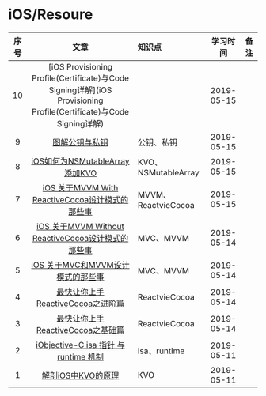 # iOS/Resoure

|序号|文章|知识点|学习时间|备注|
|:--:|:--:|:--|:--:|:--|
|10|[iOS Provisioning Profile(Certificate)与Code Signing详解](iOS Provisioning Profile(Certificate)与Code Signing详解)||2019-05-15|
|9|[图解公钥与私钥](https://blog.csdn.net/linuxnews/article/details/51119862)|公钥、私钥|2019-05-15||
|8|[iOS如何为NSMutableArray添加KVO](http://liumh.com/2015/08/22/ios-nsmutablearray-kvo/)|KVO、NSMutableArray|2019-05-15||
|7|[iOS 关于MVVM With ReactiveCocoa设计模式的那些事](https://www.jianshu.com/p/a0c22492a620)|MVVM、ReactvieCocoa|2019-05-15|
|6|[iOS 关于MVVM Without ReactiveCocoa设计模式的那些事](https://www.jianshu.com/p/db8400e1d40e)|MVC、MVVM|2019-05-14||
|5|[iOS 关于MVC和MVVM设计模式的那些事](https://www.jianshu.com/p/caaa173071f3)|MVC、MVVM|2019-05-14|
|4|[最快让你上手ReactiveCocoa之进阶篇](https://www.jianshu.com/p/e10e5ca413b7)|ReactvieCocoa|2019-05-14|
|3|[最快让你上手ReactiveCocoa之基础篇](https://www.jianshu.com/p/87ef6720a096)|ReactvieCocoa|2019-05-14|
|2|[iObjective-C isa 指针 与 runtime 机制](https://www.jianshu.com/p/41735c66dccb)|isa、runtime|2019-05-11||
|1|[解剖iOS中KVO的原理](https://www.jianshu.com/p/91c41292b5b9)|KVO|2019-05-11||



